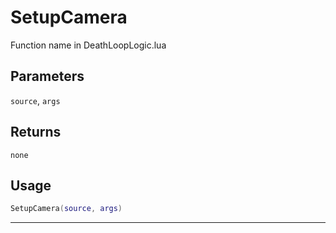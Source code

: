 # SetupCamera
Function name in DeathLoopLogic.lua
## Parameters
`source`, `args`
## Returns
`none`
## Usage
```lua
SetupCamera(source, args)
```
---
